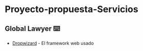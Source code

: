 # Proyecto-propuesta-Servicios
## Global Lawyer ⌨️
* [Dropwizard](http://www.dropwizard.io/1.0.2/docs/) - El framework web usado


